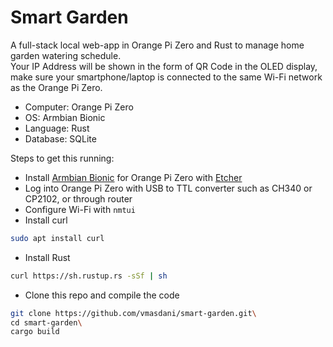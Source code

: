 # Smart Garden  

A full-stack local web-app in Orange Pi Zero and Rust to manage home garden watering schedule.  
Your IP Address will be shown in the form of QR Code in the OLED display, make sure your smartphone/laptop is connected to the same Wi-Fi network as the Orange Pi Zero. 

- Computer: Orange Pi Zero
- OS: Armbian Bionic
- Language: Rust
- Database: SQLite

Steps to get this running:
- Install [Armbian Bionic](https://www.armbian.com/orange-pi-zero/) for Orange Pi Zero with [Etcher](https://www.balena.io/etcher/)
- Log into Orange Pi Zero with USB to TTL converter such as CH340 or CP2102, or through router
- Configure Wi-Fi with `nmtui`
- Install curl
```sh
sudo apt install curl
```
- Install Rust
```sh
curl https://sh.rustup.rs -sSf | sh
```
- Clone this repo and compile the code
```sh 
git clone https://github.com/vmasdani/smart-garden.git\
cd smart-garden\
cargo build
```
